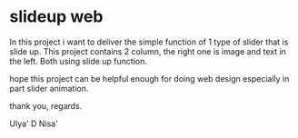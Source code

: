 # slideup web
In this project i want to deliver the simple function of 1 type of slider that is slide up.
This project contains 2 column,  the right one is image and text in the left. Both using slide up function.

hope this project can be helpful enough for doing web design especially in part slider animation.


thank you, regards.


Ulya' D Nisa'
